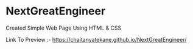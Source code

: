 # NextGreatEngineer
Created Simple Web Page Using HTML &amp; CSS


Link To Preview :- https://chaitanyatekane.github.io/NextGreatEngineer/
